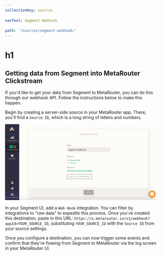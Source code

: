 ```yaml
---
collectionKey: sources

navText: Segment Webhook

path: '/sources/segment-webhook/'
---
```


# h1

## Getting data from Segment into MetaRouter Clickstream

If you'd like to get your data from Segment to MetaRouter, you can do this through our webhook API. Follow the instructions below to make this happen.

Begin by creating a server-side source in your MetaRouter app. There, you'll find a `Source ID`, which is a long string of letters and numbers.

![segment-webhook-1](/images/segment-webhook-1.png)

In your Segment UI, add a `Web Hook` integration. You can filter by integrations to "raw data" to expedite this process. Once you've created this destination, paste in this URL: `https://e.metarouter.io/v1/webhook?appId=YOUR_SOURCE_ID`, substituting `YOUR_SOURCE_ID` with the `Source ID` from your source settings.

Once you configure a destination, you can now trigger some events and confirm that they're flowing from Segment to MetaRouter via the log screen in your MetaRouter UI.
